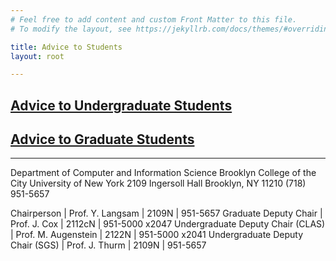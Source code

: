 ```yaml
---
# Feel free to add content and custom Front Matter to this file.
# To modify the layout, see https://jekyllrb.com/docs/themes/#overriding-theme-defaults

title: Advice to Students
layout: root

---
```

## [Advice to Undergraduate Students](UndergradContent)

## [Advice to Graduate Students](GradContent)


<hr/>
Department of Computer and Information Science  
Brooklyn College of the City University of New York  
2109 Ingersoll Hall  
Brooklyn, NY 11210  
(718) 951-5657  
<http://www.brooklyn.cuny.edu/pub/departments/cis/>  
<cis@sci.brooklyn.cuny.edu>  

Chairperson    | Prof. Y. Langsam  |   2109N  |   951-5657
Graduate Deputy Chair |    Prof. J. Cox    |     2112cN |    951-5000 x2047
Undergraduate Deputy Chair (CLAS) |    Prof. M. Augenstein  |   2122N |    951-5000 x2041
Undergraduate Deputy Chair (SGS)  |     Prof. J. Thurm |    2109N  |   951-5657


